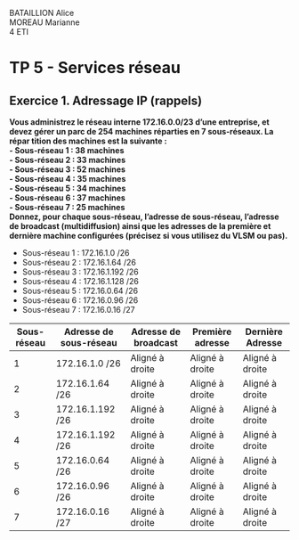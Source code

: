 BATAILLION Alice  
MOREAU Marianne  
4 ETI 

# TP 5 - Services réseau

## Exercice 1. Adressage IP (rappels)  
**Vous administrez le réseau interne 172.16.0.0/23 d’une entreprise, et devez gérer un parc de 254 machines
réparties en 7 sous-réseaux. La répar tition des machines est la suivante :**  
**- Sous-réseau 1 : 38 machines**  
**- Sous-réseau 2 : 33 machines**  
**- Sous-réseau 3 : 52 machines**  
**- Sous-réseau 4 : 35 machines**  
**- Sous-réseau 5 : 34 machines**  
**- Sous-réseau 6 : 37 machines**  
**- Sous-réseau 7 : 25 machines**  
**Donnez, pour chaque sous-réseau, l’adresse de sous-réseau, l’adresse de broadcast (multidiffusion) ainsi
que les adresses de la première et dernière machine configurées (précisez si vous utilisez du VLSM ou pas).**  

- Sous-réseau 1 : 172.16.1.0 /26  
- Sous-réseau 2 : 172.16.1.64 /26   
- Sous-réseau 3 : 172.16.1.192 /26  
- Sous-réseau 4 : 172.16.1.128 /26  
- Sous-réseau 5 : 172.16.0.64 /26  
- Sous-réseau 6 : 172.16.0.96 /26  
- Sous-réseau 7 : 172.16.0.16 /27

| Sous-réseau  | Adresse de sous-réseau | Adresse de broadcast | Première adresse | Dernière Adresse |
| ------------ |------------------------| -------------------- | -----------------|------------------|
| 1 | 172.16.1.0 /26 |  Aligné à droite |Aligné à droite |Aligné à droite |
| 2 | 172.16.1.64 /26 |   Aligné à droite |Aligné à droite |Aligné à droite |
| 3 | 172.16.1.192 /26 |    Aligné à droite |Aligné à droite |Aligné à droite |
| 4 | 172.16.1.192 /26 |  Aligné à droite |Aligné à droite |Aligné à droite |
| 5 | 172.16.0.64 /26 |   Aligné à droite |Aligné à droite |Aligné à droite |
| 6 | 172.16.0.96 /26 |    Aligné à droite |Aligné à droite |Aligné à droite |
| 7 | 172.16.0.16 /27 |    Aligné à droite |Aligné à droite |Aligné à droite |
